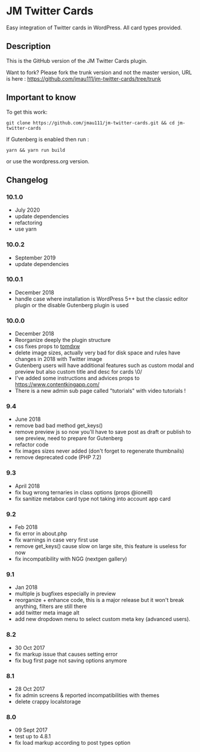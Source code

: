 # JM Twitter Cards #

Easy integration of Twitter cards in WordPress. All card types provided.

## Description ##

This is the GitHub version of the JM Twitter Cards plugin.

Want to fork? Please fork the trunk version and not the master version, URL is here : https://github.com/jmau111/jm-twitter-cards/tree/trunk

## Important to know ##

To get this work:

```
git clone https://github.com/jmau111/jm-twitter-cards.git && cd jm-twitter-cards
```

If Gutenberg is enabled then run :

```
yarn && yarn run build
```

or use the wordpress.org version.

## Changelog ##

### 10.1.0
* July 2020
* update dependencies
* refactoring
* use yarn

### 10.0.2
* September 2019
* update dependencies

### 10.0.1
* December 2018
* handle case where installation is WordPress 5++ but the classic editor plugin or the disable Gutenberg plugin is used

### 10.0.0
* December 2018
* Reorganize deeply the plugin structure
* css fixes props to [tomdxw](https://github.com/tomdxw)
* delete image sizes, actually very bad for disk space and rules have changes in 2018 with Twitter image
* Gutenberg users will have additional features such as custom modal and preview but also custom title and desc for cards \0/
* I've added some instructions and advices props to https://www.contentkingapp.com/
* There is a new admin sub page called "tutorials" with video tutorials !

### 9.4
* June 2018
* remove bad bad method get_keys()
* remove preview js so now you'll have to save post as draft or publish to see preview, need to prepare for Gutenberg
* refactor code
* fix images sizes never added (don't forget to regenerate thumbnails)
* remove deprecated code (PHP 7.2)

### 9.3
* April 2018
* fix bug wrong ternaries in class options (props @ioneill)
* fix sanitize metabox card type not taking into account app card

### 9.2
* Feb 2018
* fix error in about.php
* fix warnings in case very first use
* remove get_keys() cause slow on large site, this feature is useless for now
* fix incompatibility with NGG (nextgen gallery)

### 9.1
* Jan 2018
* multiple js bugfixes especially in preview
* reorganize + enhance code, this is a major release but it won't break anything, filters are still there
* add twitter meta image alt
* add new dropdown menu to select custom meta key (advanced users).

### 8.2
* 30 Oct 2017
* fix markup issue that causes setting error
* fix bug first page not saving options anymore

### 8.1
* 28 Oct 2017
* fix admin screens & reported incompatibilities with themes
* delete crappy localstorage

### 8.0
* 09 Sept 2017
* test up to 4.8.1
* fix load markup according to post types option
